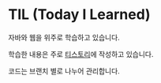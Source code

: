 # TIL (Today I Learned)

자바와 웹을 위주로 학습하고 있습니다.

학습한 내용은 주로 [티스토리](ktae23.tistory.com)에 작성하고 있습니다.

코드는 브랜치 별로 나누어 관리합니다.

